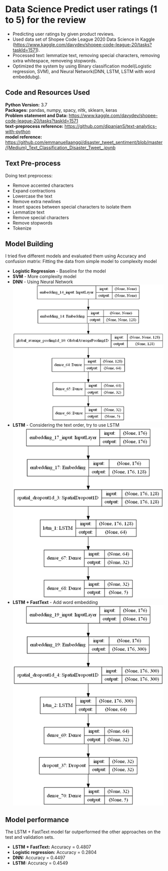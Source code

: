 # Data Science Predict user ratings (1 to 5) for the review
* Predicting user ratings by given product reviews.
* Used data set of Shopee Code League 2020 Data Science in Kaggle (https://www.kaggle.com/davydev/shopee-code-league-20/tasks?taskId=1571).
* Processed text: lemmatize text, removing special characters, removing sxtra whitespace, removeing stopwords.
* Optimized the system by using Binary classification model(Logistic regression, SVM), and Neural Network(DNN, LSTM, LSTM with word embeddubg).

## Code and Resources Used
**Python Version:** 3.7  
**Packages:** pandas, numpy, spacy, nltk, sklearn, keras  
**Problem statement and Data:** https://www.kaggle.com/davydev/shopee-code-league-20/tasks?taskId=1571  
**text-preprocess reference:** https://github.com/dipanjanS/text-analytics-with-python  
**model reference:** https://github.com/emmanuellaanggi/disaster_tweet_sentiment/blob/master/(Medium)_Text_Classification_Disaster_Tweet_.ipynb    

## Text Pre-process
Doing text preprocess:
* Remove accented characters
* Expand contractions
* Lowercase the text 
* Remove extra newlines
* Insert spaces between special characters to isolate them
* Lemmatize text
* Remove special characters
* Remove stopwords
* Tokenize   

## Model Building
I tried five different models and evaluated them using Accuracy and confusion matrix: 
Fitting the data from simple model to complexity model
* **Logistic Regression** - Baseline for the model
* **SVM** - More complexity model
* **DNN** - Using Neural Network  
  ![alt text](https://github.com/ILing82816/Product_review/blob/master/dmm_model.png) 
* **LSTM** - Considering the text order, try to use LSTM  
  ![alt text](https://github.com/ILing82816/Product_review/blob/master/lstm_model.png) 
* **LSTM + FastText** -  Add word embedding  
  ![alt text](https://github.com/ILing82816/Product_review/blob/master/lstm_em_model.png)

## Model performance
The LSTM + FastText model far outperformed the other approaches on the test and validation sets.
* **LSTM + FastText:** Accuracy = 0.4807  
* **Logistic regression:** Accuracy = 0.2804 
* **DNN:** Accuracy = 0.4497 
* **LSTM:** Accuracy = 0.4549    

